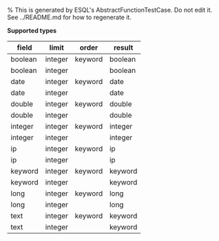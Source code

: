 % This is generated by ESQL's AbstractFunctionTestCase. Do not edit it. See ../README.md for how to regenerate it.

**Supported types**

| field | limit | order | result |
| --- | --- | --- | --- |
| boolean | integer | keyword | boolean |
| boolean | integer | | boolean |
| date | integer | keyword | date |
| date | integer | | date |
| double | integer | keyword | double |
| double | integer | | double |
| integer | integer | keyword | integer |
| integer | integer | | integer |
| ip | integer | keyword | ip |
| ip | integer | | ip |
| keyword | integer | keyword | keyword |
| keyword | integer | | keyword |
| long | integer | keyword | long |
| long | integer | | long |
| text | integer | keyword | keyword |
| text | integer | | keyword |

